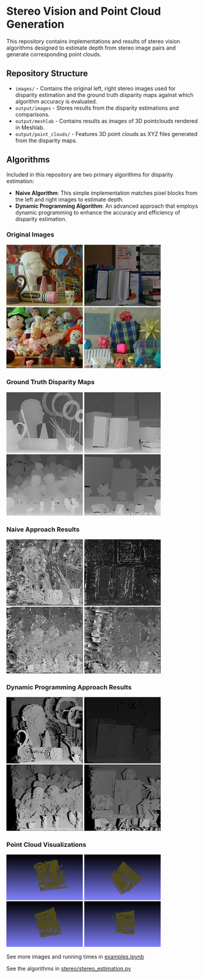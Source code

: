 # Stereo Vision and Point Cloud Generation

This repository contains implementations and results of stereo vision algorithms designed to estimate depth from stereo image pairs and generate corresponding point clouds.

## Repository Structure

- `images/` - Contains the original left, right stereo images used for disparity estimation and the ground truth disparity maps against which algorithm accuracy is evaluated.
- `output/images` - Stores results from the disparity estimations and comparisons.
- `output/meshlab` - Contains results as images of 3D pointclouds rendered in Meshlab.
- `output/point_clouds/` - Features 3D point clouds as XYZ files generated from the disparity maps.

## Algorithms

Included in this repository are two primary algorithms for disparity estimation:

- **Naive Algorithm**: This simple implementation matches pixel blocks from the left and right images to estimate depth.
- **Dynamic Programming Algorithm**: An advanced approach that employs dynamic programming to enhance the accuracy and efficiency of disparity estimation.

### Original Images

<img src="images/art1.png" width="200" alt="art"> <img src="images/books1.png" width="200" alt="books">
<img src="images/dolls1.png" width="200" alt="dolls"> <img src="images/moebius1.png" width="200" alt="reindeer">

### Ground Truth Disparity Maps

<img src="images/art1_true.png" width="200" alt="art"> <img src="images/books1_true.png" width="200" alt="books">
<img src="images/dolls1_true.png" width="200" alt="dolls"> <img src="images/moebius1_true.png" width="200" alt="reindeer">

### Naive Approach Results

<img src="output/images/art_naive.png" width="200" alt="art"> <img src="output/images/books_naive.png" width="200" alt="books">
<img src="output/images/dolls_naive.png" width="200" alt="dolls"> <img src="output/images/moebius_naive.png" width="200" alt="reindeer">

### Dynamic Programming Approach Results

<img src="output/images/art_dp.png" width="200" alt="art"> <img src="output/images/books_dp.png" width="200" alt="books">
<img src="output/images/dolls_dp.png" width="200" alt="dolls"> <img src="output/images/moebius_dp.png" width="200" alt="reindeer">

### Point Cloud Visualizations

<img src="output/meshlab/art_mesh.png" width="200" alt="art"> <img src="output/meshlab/books_mesh.png" width="200" alt="books">
<img src="output/meshlab/dolls_mesh.png" width="200" alt="dolls"> <img src="output/meshlab/reindeer_mesh.png" width="200" alt="reindeer">

See more images and running times in [examples.ipynb](examples.ipynb)

See the algorithms in [stereo/stereo_estimation.py](stereo/stereo_estimation.py)
